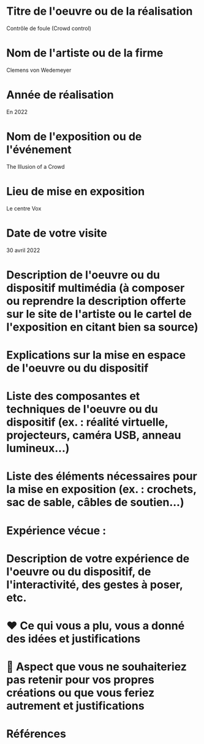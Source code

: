 # Titre de l'oeuvre ou de la réalisation
Contrôle de foule (Crowd control)
#  Nom de l'artiste ou de la firme
Clemens von Wedemeyer
# Année de réalisation
 En 2022
# Nom de l'exposition ou de l'événement
The Illusion of a Crowd
 # Lieu de mise en exposition
Le centre Vox
# Date de votre visite
30 avril 2022
 # Description de l'oeuvre ou du dispositif multimédia (à composer ou reprendre la description offerte sur le site de l'artiste ou le cartel de l'exposition en citant bien sa source)

 # Explications sur la mise en espace de l'oeuvre ou du dispositif 

 # Liste des composantes et techniques de l'oeuvre ou du dispositif (ex. : réalité virtuelle, projecteurs, caméra USB, anneau lumineux...)

 # Liste des éléments nécessaires pour la mise en exposition (ex. : crochets, sac de sable, câbles de soutien...)

 # Expérience vécue :

 # Description de votre expérience de l'oeuvre ou du dispositif, de l'interactivité, des gestes à poser, etc.

 # ❤️ Ce qui vous a plu, vous a donné des idées et justifications

 # 🤔 Aspect que vous ne souhaiteriez pas retenir pour vos propres créations ou que vous feriez autrement et justifications

# Références
